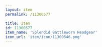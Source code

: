 ```yaml
---
layout: item
permalink: /11300577

title: Item
id: 11300577
item_name: 'Splendid Battleworn Headgear'
icon_url: 'item/icon/11300546.png'
---
```

